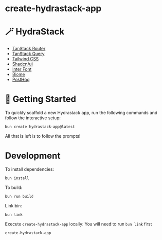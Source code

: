 # create-hydrastack-app


# 🪄 HydraStack

- [TanStack Router](https://tanstack.com/router/latest)
- [TanStack Query](https://tanstack.com/query/latest)
- [Tailwind CSS](https://tailwindcss.com/)
- [Shadcn/ui](https://ui.shadcn.com/)
- [Inter Font](https://github.com/rsms/inter)
- [Biome](https://biomejs.dev/)
- [PostHog](https://posthog.com/)

# 🚀 Getting Started
To quickly scaffold a new Hydrastack app, run the following commands and follow the interactive setup:

```bash
bun create hydrastack-app@latest
```

All that is left is to follow the prompts!

# Development
To install dependencies:

```bash
bun install
```

To build:

```bash
bun run build
```

Link bin:

```bash
bun link
```

Execute `create-hydrastack-app` locally:
You will need to run `bun link` first
```bash
create-hydrastack-app
```